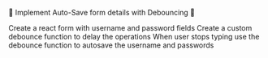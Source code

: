 🚀 Implement Auto-Save form details with Debouncing 🚀


Create a react form with username and password fields
Create a custom debounce function to delay the operations
When user stops typing use the debounce function to autosave the username and passwords



